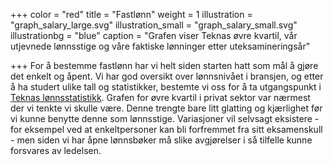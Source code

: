 +++
color = "red"
title = "Fastlønn"
weight = 1
illustration = "graph_salary_large.svg"
illustration_small = "graph_salary_small.svg"
illustrationbg = "blue"
caption = "Grafen viser Teknas øvre kvartil, vår utjevnede lønnsstige og våre faktiske lønninger etter uteksamineringsår"

+++
For å bestemme fastlønn har vi helt siden starten hatt som mål å gjøre det enkelt og åpent. Vi har god oversikt over lønnsnivået i bransjen, og etter å ha studert ulike tall og statistikker, bestemte vi oss for å ta utgangspunkt i [Teknas lønnsstatistikk](https://www.tekna.no/lonn-og-arbeidsvilkar/lonnsstatistikk/). Grafen for øvre kvartil i privat sektor var nærmest der vi tenkte vi skulle være. Denne trengte bare litt glatting og kjærlighet før vi kunne benytte denne som lønnsstige. Variasjoner vil selvsagt eksistere - for eksempel ved at enkeltpersoner kan bli forfremmet fra sitt eksamenskull - men siden vi har åpne lønnsbøker må slike avgjørelser i så tilfelle kunne forsvares av ledelsen.
